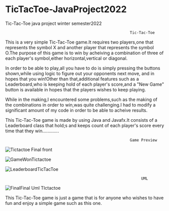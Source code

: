
# TicTacToe-JavaProject2022
Tic-Tac-Toe java project winter semester2022





                                                           Tic-Tac-Toe                       


This is a very simple Tic-Tac-Toe game.It requires two players,one that represents the symbol X and another player that 
represents the symbol O.The purpose of this game is to win by acheiving a combination of three of each player's symbol,either horizontal,vertical or diagonal.


In order to be able to play,all you have to do is simply pressing the buttons shown,while using logic to figure out your 
opponents next move, and in hopes that you win!Other than that,additional features such as a Leaderboard,who is keeping hold of each player's score,and a "New Game" button is available in hopes that the players wishes to keep playing. 


While in the making,I encountered some problems,such as the making of the combinations in order to win,was quite challenging.I had to modify a significant amount of my code in order to be able to acheive results. 



This Tic-Tac-Toe game is made by using Java and Javafx.It consists of a Leaderboard class that hold;s and keeps
count of each player's score every time that they win.............



                                                           Game Preview



![Tictactoe Final front](https://user-images.githubusercontent.com/91993350/170096504-948add5a-33a3-476b-8420-7ecf740752d6.PNG)

![GameWonTictactoe](https://user-images.githubusercontent.com/91993350/170096503-feba0d0a-f654-4f8b-afcd-2ea3f4b775f6.PNG)


![LeaderboardTicTacToe](https://user-images.githubusercontent.com/91993350/170096499-f9a6fcff-51a2-41e8-8a25-661fad4538da.PNG)




                                                                UML


![FinalFinal Uml TIctactoe](https://user-images.githubusercontent.com/91993350/170163353-069543a1-6403-4416-a873-4fd8b0b4a421.PNG)















This Tic-Tac-Toe game is just a game that is for anyone who wishes to have fun and enjoy a simple game such as this one.
